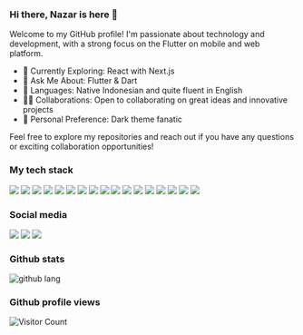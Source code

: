 ### Hi there, Nazar is here 👋
Welcome to my GitHub profile! I'm passionate about technology and development, with a strong focus on the Flutter on mobile and web platform.

- 🌱 Currently Exploring: React with Next.js
- 💬 Ask Me About: Flutter & Dart
- 📣 Languages: Native Indonesian and quite fluent in English
- 🧑‍💻 Collaborations: Open to collaborating on great ideas and innovative projects
- 🧛 Personal Preference: Dark theme fanatic

Feel free to explore my repositories and reach out if you have any questions or exciting collaboration opportunities!

### My tech stack

![](https://img.shields.io/badge/Flutter-02569B?style=for-the-badge&logo=flutter&logoColor=white)
![](https://img.shields.io/badge/Dart-0175C2?style=for-the-badge&logo=dart&logoColor=white)
![](https://img.shields.io/badge/PHP-777BB4?style=for-the-badge&logo=php&logoColor=white)
![](https://img.shields.io/badge/JavaScript-F7DF1E?style=for-the-badge&logo=javascript&logoColor=black)
![](https://img.shields.io/badge/jQuery-0769AD?style=for-the-badge&logo=jquery&logoColor=white)
![](https://img.shields.io/badge/Fastlane-1B7FFE?style=for-the-badge&logo=fastlane&logoColor=white)
![](https://img.shields.io/badge/Codemagic-DB0C38?style=for-the-badge&logo=codemagic&logoColor=white)
![](https://img.shields.io/badge/Firebase-D62A02?style=for-the-badge&logo=firebase&logoColor=white)
![](https://img.shields.io/badge/Supabase-3DC88A?style=for-the-badge&logo=supabase&logoColor=white)
![](https://img.shields.io/badge/Laravel-F55247?style=for-the-badge&logo=laravel&logoColor=white)
![](https://img.shields.io/badge/Codeigniter-DD4814?style=for-the-badge&logo=codeigniter&logoColor=white)
![](https://img.shields.io/badge/Node.js-43853D?style=for-the-badge&logo=node.js&logoColor=white)
![](https://img.shields.io/badge/Express.js-FFFFFF?style=for-the-badge&logo=express&logoColor=black)
![](https://img.shields.io/badge/MySQL-31648D?style=for-the-badge&logo=mysql&logoColor=white)
![](https://img.shields.io/badge/MongoDB-4EA94B?style=for-the-badge&logo=mongodb&logoColor=white)
![](https://img.shields.io/badge/Cloudflare-F38020?style=for-the-badge&logo=cloudflare&logoColor=white)
![](https://img.shields.io/badge/CPanel-FF6C2C?style=for-the-badge&logo=cpanel&logoColor=white)


### Social media

[<img src="https://img.shields.io/badge/website-07405E?style=for-the-badge&logo=About.me&logoColor=white" />](https://nazar.web.id/)
[<img src="https://img.shields.io/badge/Gmail-D14836?style=for-the-badge&logo=gmail&logoColor=white" />](mailto:xpnazar@gmail.com)
[<img src="https://img.shields.io/badge/LinkedIn-0077B5?style=for-the-badge&logo=linkedin&logoColor=white" />](https://linkedin.com/in/nazarudin/) <br>

 
### Github stats

![github lang](https://github-readme-stats.vercel.app/api/top-langs/?username=nazarrd&count_private=true$cache_seconds=1800&theme=github_dark)&emsp;
<br>


### Github profile views

![Visitor Count](https://profile-counter.glitch.me/{nazarrd}/count.svg) 

